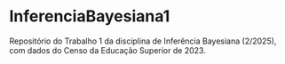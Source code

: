# InferenciaBayesiana1
Repositório do Trabalho 1 da disciplina de Inferência Bayesiana (2/2025), com dados do Censo da Educação Superior de 2023.
